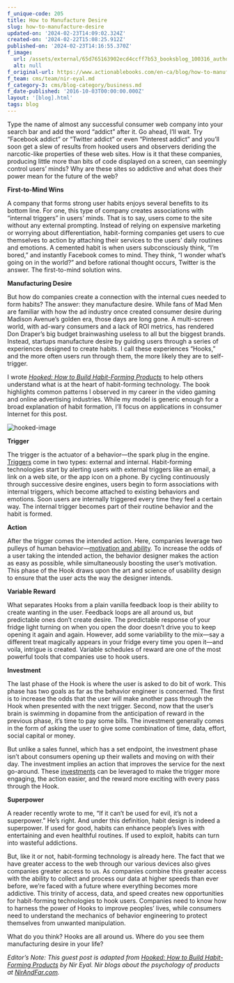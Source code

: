 ```yaml
---
f_unique-code: 205
title: How to Manufacture Desire
slug: how-to-manufacture-desire
updated-on: '2024-02-23T14:09:02.324Z'
created-on: '2024-02-22T15:08:25.912Z'
published-on: '2024-02-23T14:16:55.370Z'
f_image:
  url: /assets/external/65d765163902ecd4ccff7b53_booksblog_100316_author_lores.jpeg
  alt: null
f_original-url: https://www.actionablebooks.com/en-ca/blog/how-to-manufacture-desire/
f_team: cms/team/nir-eyal.md
f_category-3: cms/blog-category/business.md
f_date-published: '2016-10-03T00:00:00.000Z'
layout: '[blog].html'
tags: blog
---
```


Type the name of almost any successful consumer web company into your search bar and add the word “addict” after it. Go ahead, I’ll wait. Try “Facebook addict” or “Twitter addict” or even “Pinterest addict” and you’ll soon get a slew of results from hooked users and observers deriding the narcotic-like properties of these web sites. How is it that these companies, producing little more than bits of code displayed on a screen, can seemingly control users’ minds? Why are these sites so addictive and what does their power mean for the future of the web?

**First-to-Mind Wins**

A company that forms strong user habits enjoys several benefits to its bottom line. For one, this type of company creates associations with “internal triggers” in users’ minds. That is to say, users come to the site without any external prompting. Instead of relying on expensive marketing or worrying about differentiation, habit-forming companies get users to cue themselves to action by attaching their services to the users’ daily routines and emotions. A cemented habit is when users subconsciously think, “I’m bored,” and instantly Facebook comes to mind. They think, “I wonder what’s going on in the world?” and before rational thought occurs, Twitter is the answer. The first-to-mind solution wins.

**Manufacturing Desire**

But how do companies create a connection with the internal cues needed to form habits? The answer: they manufacture desire. While fans of Mad Men are familiar with how the ad industry once created consumer desire during Madison Avenue’s golden era, those days are long gone. A multi-screen world, with ad-wary consumers and a lack of ROI metrics, has rendered Don Draper’s big budget brainwashing useless to all but the biggest brands. Instead, startups manufacture desire by guiding users through a series of experiences designed to create habits. I call these experiences “Hooks,” and the more often users run through them, the more likely they are to self-trigger.

I wrote [_Hooked: How to Build Habit-Forming Products_](http://www.amazon.com/gp/product/1591847788/ref=as_li_tl?ie=UTF8&camp=1789&creative=9325&creativeASIN=1591847788&linkCode=as2&tag=syndicatedcontent-20&linkId=WQOSMJ6WXVLOEEOT) to help others understand what is at the heart of habit-forming technology. The book highlights common patterns I observed in my career in the video gaming and online advertising industries. While my model is generic enough for a broad explanation of habit formation, I’ll focus on applications in consumer Internet for this post.

![hooked-image](/assets/external/65d35b8caeaad195ecaff35f_hooked-image-300x150.png)

**Trigger**

The trigger is the actuator of a behavior—the spark plug in the engine. [Triggers](http://www.nirandfar.com/2012/04/billion-dollar-mind-trick.html) come in two types: external and internal. Habit-forming technologies start by alerting users with external triggers like an email, a link on a web site, or the app icon on a phone. By cycling continuously through successive desire engines, users begin to form associations with internal triggers, which become attached to existing behaviors and emotions. Soon users are internally triggered every time they feel a certain way. The internal trigger becomes part of their routine behavior and the habit is formed.

**Action**

After the trigger comes the intended action. Here, companies leverage two pulleys of human behavior—[motivation and ability](http://behaviormodel.org/). To increase the odds of a user taking the intended action, the behavior designer makes the action as easy as possible, while simultaneously boosting the user’s motivation. This phase of the Hook draws upon the art and science of usability design to ensure that the user acts the way the designer intends.

**Variable Reward**

What separates Hooks from a plain vanilla feedback loop is their ability to create wanting in the user. Feedback loops are all around us, but predictable ones don’t create desire. The predictable response of your fridge light turning on when you open the door doesn’t drive you to keep opening it again and again. However, add some variability to the mix—say a different treat magically appears in your fridge every time you open it—and voila, intrigue is created. Variable schedules of reward are one of the most powerful tools that companies use to hook users.

**Investment**

The last phase of the Hook is where the user is asked to do bit of work. This phase has two goals as far as the behavior engineer is concerned. The first is to increase the odds that the user will make another pass through the Hook when presented with the next trigger. Second, now that the user’s brain is swimming in dopamine from the anticipation of reward in the previous phase, it’s time to pay some bills. The investment generally comes in the form of asking the user to give some combination of time, data, effort, social capital or money.

But unlike a sales funnel, which has a set endpoint, the investment phase isn’t about consumers opening up their wallets and moving on with their day. The investment implies an action that improves the service for the next go-around. These [investments](http://www.nirandfar.com/2012/07/makeyourusersdothework.html) can be leveraged to make the trigger more engaging, the action easier, and the reward more exciting with every pass through the Hook.

**Superpower**

A reader recently wrote to me, “If it can’t be used for evil, it’s not a superpower.” He’s right. And under this definition, habit design is indeed a superpower. If used for good, habits can enhance people’s lives with entertaining and even healthful routines. If used to exploit, habits can turn into wasteful addictions.

But, like it or not, habit-forming technology is already here. The fact that we have greater access to the web through our various devices also gives companies greater access to us. As companies combine this greater access with the ability to collect and process our data at higher speeds than ever before, we’re faced with a future where everything becomes more addictive. This trinity of access, data, and speed creates new opportunities for habit-forming technologies to hook users. Companies need to know how to harness the power of Hooks to improve peoples’ lives, while consumers need to understand the mechanics of behavior engineering to protect themselves from unwanted manipulation.

What do you think? Hooks are all around us. Where do you see them manufacturing desire in your life?

_Editor’s Note: This guest post is adapted from_ [_Hooked: How to Build Habit-Forming Products_](http://www.nirandfar.com/gethook) _by Nir Eyal. Nir blogs about the psychology of products at_ [_NirAndFar.com_](http://nirandfar.com)_._
